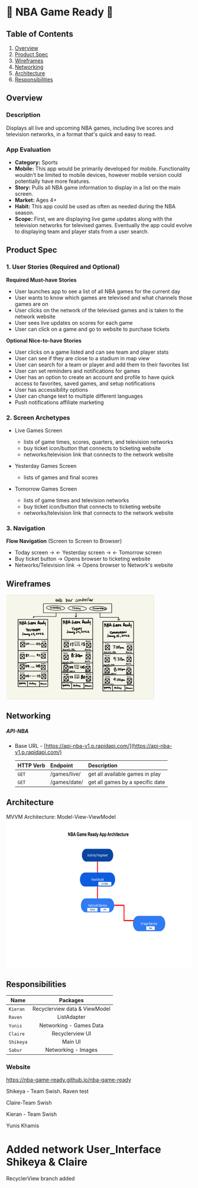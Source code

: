 # 🏀 NBA Game Ready 🏀


## Table of Contents
1. [Overview](#Overview)
2. [Product Spec](#Product-Spec)
3. [Wireframes](#Wireframes)
4. [Networking](#Networking)
5. [Architecture](#Architecture)
6. [Responsibilities](#Responsibilities)

## Overview
### Description

Displays all live and upcoming NBA games, including live scores and television networks, in a format that's quick and easy to read.

### App Evaluation

- **Category:** Sports
- **Mobile:** This app would be primarily developed for mobile. Functionality wouldn't be limited to mobile devices, however mobile version could potentially have more features.
- **Story:** Pulls all NBA game information to display in a list on the main screen.
- **Market:** Ages 4+
- **Habit:** This app could be used as often as needed during the NBA season.
- **Scope:** First, we are displaying live game updates along with the television networks for televised games.  Eventually the app could evolve to displaying team and player stats from a user search.

## Product Spec

### 1. User Stories (Required and Optional)

**Required Must-have Stories**

* User launches app to see a list of all NBA games for the current day
* User wants to know which games are televised and what channels those games are on
* User clicks on the network of the televised games and is taken to the network website
* User sees live updates on scores for each game
* User can click on a game and go to website to purchase tickets

**Optional Nice-to-have Stories**

* User clicks on a game listed and can see team and player stats
* User can see if they are close to a stadium in map view
* User can search for a team or player and add them to their favorites list
* User can set reminders and notifications for games
* User has an option to create an account and profile to have quick access to favorites, saved games, and setup notifications
* User has accessibility options
* User can change text to multiple different languages
* Push notifications affiliate marketing

### 2. Screen Archetypes

* Live Games Screen
   * lists of game times, scores, quarters, and television networks
   * buy ticket icon/button that connects to ticketing website
   * networks/television link that connects to the network website

* Yesterday Games Screen
   * lists of games and final scores 
   
* Tomorrow Games Screen
   * lists of game times and television networks
   * buy ticket icon/button that connects to ticketing website
   * networks/television link that connects to the network website
   
  

### 3. Navigation

**Flow Navigation** (Screen to Screen to Browser)

* Today screen -> <- Yesterday screen -> <- Tomorrow screen
* Buy ticket button -> Opens browser to ticketing website
* Networks/Television link -> Opens browser to Network's website

## Wireframes

<img src="wireframe.jpeg" width=400>


## Networking

##### API-NBA
- Base URL - [https://api-nba-v1.p.rapidapi.com/](https://api-nba-v1.p.rapidapi.com/)

   HTTP Verb | Endpoint | Description
   ----------|----------|------------
    `GET`    | /games/live/ | get all available games in play
    `GET`    | /games/date/ | get all games by a specific date
    
    
## Architecture
MVVM Architecture: Model-View-ViewModel
<img src="MVVM3.png" height=400>

## Responsibilities

| Name | Packages |
| - | :-: |
| `Kieran` | Recyclerview data & ViewModel | 
| `Raven`  | ListAdapter       |
| `Yunis`  | Networking - Games Data |
| `Claire` | Recyclerview UI |
| `Shikeya` | Main UI |
| `Sabur` | Networking - Images |

### Website
 https://nba-game-ready.github.io/nba-game-ready


Shikeya - Team Swish.
Raven test

Claire-Team Swish
    
Kieran - Team Swish
    
Yunis Khamis

Added network
 User_Interface
Shikeya & Claire
=======
RecyclerView branch added


